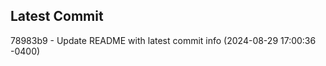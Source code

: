 
## Latest Commit
78983b9 - Update README with latest commit info (2024-08-29 17:00:36 -0400) <Yunxi-Zhou>
